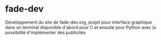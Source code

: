 # fade-dev
Développement du site de fade-dev.org, projet pour interface graphique dans un terminal disponible d'abord pour C et ensuite pour Python avec la possibilité d'implémenter des publicités
